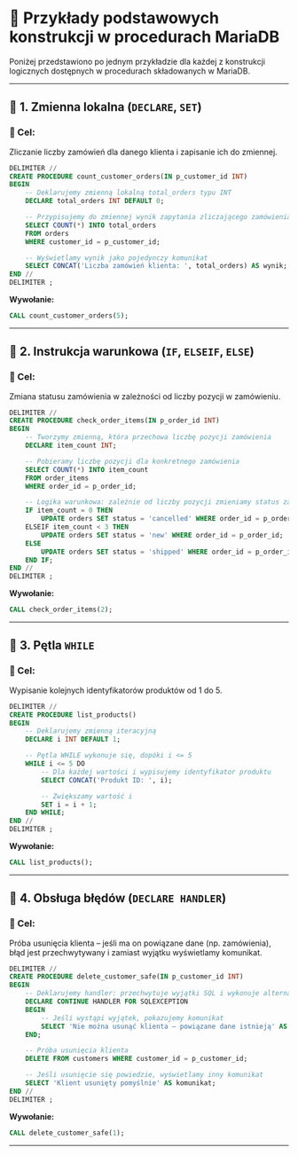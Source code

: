 # 🧪 Przykłady podstawowych konstrukcji w procedurach MariaDB

Poniżej przedstawiono po jednym przykładzie dla każdej z konstrukcji logicznych dostępnych w procedurach składowanych w MariaDB.

---

## 🔸 1. Zmienna lokalna (`DECLARE`, `SET`)

### 📘 Cel:
Zliczanie liczby zamówień dla danego klienta i zapisanie ich do zmiennej.

```sql
DELIMITER //
CREATE PROCEDURE count_customer_orders(IN p_customer_id INT)
BEGIN
    -- Deklarujemy zmienną lokalną total_orders typu INT
    DECLARE total_orders INT DEFAULT 0;

    -- Przypisujemy do zmiennej wynik zapytania zliczającego zamówienia klienta
    SELECT COUNT(*) INTO total_orders
    FROM orders
    WHERE customer_id = p_customer_id;

    -- Wyświetlamy wynik jako pojedynczy komunikat
    SELECT CONCAT('Liczba zamówień klienta: ', total_orders) AS wynik;
END //
DELIMITER ;
```

**Wywołanie:**
```sql
CALL count_customer_orders(5);
```

---

## 🔸 2. Instrukcja warunkowa (`IF`, `ELSEIF`, `ELSE`)

### 📘 Cel:
Zmiana statusu zamówienia w zależności od liczby pozycji w zamówieniu.

```sql
DELIMITER //
CREATE PROCEDURE check_order_items(IN p_order_id INT)
BEGIN
    -- Tworzymy zmienną, która przechowa liczbę pozycji zamówienia
    DECLARE item_count INT;

    -- Pobieramy liczbę pozycji dla konkretnego zamówienia
    SELECT COUNT(*) INTO item_count
    FROM order_items
    WHERE order_id = p_order_id;

    -- Logika warunkowa: zależnie od liczby pozycji zmieniamy status zamówienia
    IF item_count = 0 THEN
        UPDATE orders SET status = 'cancelled' WHERE order_id = p_order_id;
    ELSEIF item_count < 3 THEN
        UPDATE orders SET status = 'new' WHERE order_id = p_order_id;
    ELSE
        UPDATE orders SET status = 'shipped' WHERE order_id = p_order_id;
    END IF;
END //
DELIMITER ;
```

**Wywołanie:**
```sql
CALL check_order_items(2);
```

---

## 🔸 3. Pętla `WHILE`

### 📘 Cel:
Wypisanie kolejnych identyfikatorów produktów od 1 do 5.

```sql
DELIMITER //
CREATE PROCEDURE list_products()
BEGIN
    -- Deklarujemy zmienną iteracyjną
    DECLARE i INT DEFAULT 1;

    -- Pętla WHILE wykonuje się, dopóki i <= 5
    WHILE i <= 5 DO
        -- Dla każdej wartości i wypisujemy identyfikator produktu
        SELECT CONCAT('Produkt ID: ', i);

        -- Zwiększamy wartość i
        SET i = i + 1;
    END WHILE;
END //
DELIMITER ;
```

**Wywołanie:**
```sql
CALL list_products();
```

---

## 🔸 4. Obsługa błędów (`DECLARE HANDLER`)

### 📘 Cel:
Próba usunięcia klienta – jeśli ma on powiązane dane (np. zamówienia), błąd jest przechwytywany i zamiast wyjątku wyświetlamy komunikat.

```sql
DELIMITER //
CREATE PROCEDURE delete_customer_safe(IN p_customer_id INT)
BEGIN
    -- Deklarujemy handler: przechwytuje wyjątki SQL i wykonuje alternatywne instrukcje
    DECLARE CONTINUE HANDLER FOR SQLEXCEPTION
    BEGIN
        -- Jeśli wystąpi wyjątek, pokazujemy komunikat
        SELECT 'Nie można usunąć klienta — powiązane dane istnieją' AS komunikat;
    END;

    -- Próba usunięcia klienta
    DELETE FROM customers WHERE customer_id = p_customer_id;

    -- Jeśli usunięcie się powiedzie, wyświetlamy inny komunikat
    SELECT 'Klient usunięty pomyślnie' AS komunikat;
END //
DELIMITER ;
```

**Wywołanie:**
```sql
CALL delete_customer_safe(1);
```

---
